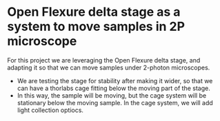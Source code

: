 # Open Flexure delta stage as a system to move samples in 2P microscope

For this project we are leveraging the Open Flexure delta stage, and adapting it so that we can move samples under 2-photon microscopes. 

- We are testing the stage for stability after making it wider, so that we can have a thorlabs cage fitting below the moving part of the stage.
- In this way, the sample will be moving, but the cage system will be stationary below the moving sample. In the cage system, we will add light collection optiocs.


